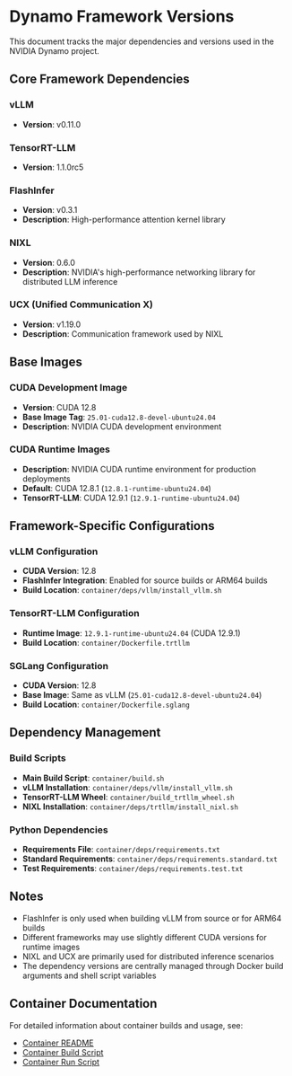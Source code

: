 <!--
SPDX-FileCopyrightText: Copyright (c) 2024-2025 NVIDIA CORPORATION & AFFILIATES. All rights reserved.
SPDX-License-Identifier: Apache-2.0

Licensed under the Apache License, Version 2.0 (the "License");
you may not use this file except in compliance with the License.
You may obtain a copy of the License at

http://www.apache.org/licenses/LICENSE-2.0

Unless required by applicable law or agreed to in writing, software
distributed under the License is distributed on an "AS IS" BASIS,
WITHOUT WARRANTIES OR CONDITIONS OF ANY KIND, either express or implied.
See the License for the specific language governing permissions and
limitations under the License.
-->

# Dynamo Framework Versions

This document tracks the major dependencies and versions used in the NVIDIA Dynamo project.

## Core Framework Dependencies

### vLLM
- **Version**: v0.11.0

### TensorRT-LLM
- **Version**: 1.1.0rc5

### FlashInfer
- **Version**: v0.3.1
- **Description**: High-performance attention kernel library

### NIXL
- **Version**: 0.6.0
- **Description**: NVIDIA's high-performance networking library for distributed LLM inference

### UCX (Unified Communication X)
- **Version**: v1.19.0
- **Description**: Communication framework used by NIXL

## Base Images

### CUDA Development Image
- **Version**: CUDA 12.8
- **Base Image Tag**: `25.01-cuda12.8-devel-ubuntu24.04`
- **Description**: NVIDIA CUDA development environment

### CUDA Runtime Images
- **Description**: NVIDIA CUDA runtime environment for production deployments
- **Default**: CUDA 12.8.1 (`12.8.1-runtime-ubuntu24.04`)
- **TensorRT-LLM**: CUDA 12.9.1 (`12.9.1-runtime-ubuntu24.04`)

## Framework-Specific Configurations

### vLLM Configuration
- **CUDA Version**: 12.8
- **FlashInfer Integration**: Enabled for source builds or ARM64 builds
- **Build Location**: `container/deps/vllm/install_vllm.sh`

### TensorRT-LLM Configuration
- **Runtime Image**: `12.9.1-runtime-ubuntu24.04` (CUDA 12.9.1)
- **Build Location**: `container/Dockerfile.trtllm`

### SGLang Configuration
- **CUDA Version**: 12.8
- **Base Image**: Same as vLLM (`25.01-cuda12.8-devel-ubuntu24.04`)
- **Build Location**: `container/Dockerfile.sglang`

## Dependency Management

### Build Scripts
- **Main Build Script**: `container/build.sh`
- **vLLM Installation**: `container/deps/vllm/install_vllm.sh`
- **TensorRT-LLM Wheel**: `container/build_trtllm_wheel.sh`
- **NIXL Installation**: `container/deps/trtllm/install_nixl.sh`

### Python Dependencies
- **Requirements File**: `container/deps/requirements.txt`
- **Standard Requirements**: `container/deps/requirements.standard.txt`
- **Test Requirements**: `container/deps/requirements.test.txt`

## Notes

- FlashInfer is only used when building vLLM from source or for ARM64 builds
- Different frameworks may use slightly different CUDA versions for runtime images
- NIXL and UCX are primarily used for distributed inference scenarios
- The dependency versions are centrally managed through Docker build arguments and shell script variables

## Container Documentation

For detailed information about container builds and usage, see:
- [Container README](container/README.md)
- [Container Build Script](container/build.sh)
- [Container Run Script](container/run.sh)
